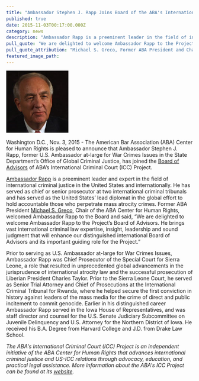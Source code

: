 ```yaml
---
title: "Ambassador Stephen J. Rapp Joins Board of the ABA's International Criminal Court Project"
published: true
date: 2015-11-03T00:17:00.000Z
category: news
description: "Ambassador Rapp is a preeminent leader in the field of international criminal justice, and will enhance the ABA's ICC Project's distinguished international Board of Advisors."
pull_quote: 'We are delighted to welcome Ambassador Rapp to the Project’s Board of Advisors. He brings vast international criminal law expertise, insight, leadership and sound judgment that will enhance our distinguished international Board of Advisors and its important guiding role for the Project.'
pull_quote_attribution: "Michael S. Greco, Former ABA President and Chair of the ABA Center for Human Rights and the ABA's ICC Project Board of Advisors"
featured_image_path:
---
```



![](/uploads/rapp-sm.jpg)

Washington D.C., Nov. 3, 2015 - The American Bar Association (ABA) Center for Human Rights is pleased to announce that Ambassador Stephen J. Rapp, former U.S. Ambassador at-large for War Crimes Issues in the State Department’s Office of Global Criminal Justice, has joined the [Board of Advisors](http://www.aba-icc.org/the-aba-icc-project/board-of-advisors/) of ABA’s International Criminal Court (ICC) Project.

[Ambassador Rapp](http://www.aba-icc.org/board-of-advisors/hon-stephen-j-rapp/) is a preeminent leader and expert in the field of international criminal justice in the United States and internationally. He has served as chief or senior prosecutor at two international criminal tribunals and has served as the United States’ lead diplomat in the global effort to hold accountable those who perpetrate mass atrocity crimes. Former ABA President [Michael S. Greco](http://www.aba-icc.org/board-of-advisors/michael-s-greco/), Chair of the ABA Center for Human Rights, welcomed Ambassador Rapp to the Board and said, “We are delighted to welcome Ambassador Rapp to the Project’s Board of Advisors. He brings vast international criminal law expertise, insight, leadership and sound judgment that will enhance our distinguished international Board of Advisors and its important guiding role for the Project.”

Prior to serving as U.S. Ambassador at-large for War Crimes Issues, Ambassador Rapp was Chief Prosecutor of the Special Court for Sierra Leone, a role that resulted in unprecedented global advancements in the jurisprudence of international atrocity law and the successful prosecution of Liberian President Charles Taylor. Prior to the Sierra Leone Court, he served as Senior Trial Attorney and Chief of Prosecutions at the International Criminal Tribunal for Rwanda, where he helped secure the first conviction in history against leaders of the mass media for the crime of direct and public incitement to commit genocide. Earlier in his distinguished career Ambassador Rapp served in the Iowa House of Representatives, and was staff director and counsel for the U.S. Senate Judiciary Subcommittee on Juvenile Delinquency and U.S. Attorney for the Northern District of Iowa. He received his B.A. Degree from Harvard College and J.D. from Drake Law School.

*The ABA's International Criminal Court (ICC) Project is an independent initiative of the ABA Center for Human Rights that advances international criminal justice and US-ICC relations through advocacy, education, and practical legal assistance. More information about the ABA's ICC Project can be found at its [website](http://www.aba-icc.org).*